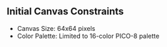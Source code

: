 ## Initial Canvas Constraints
- Canvas Size: 64x64 pixels
- Color Palette: Limited to 16-color PICO-8 palette
